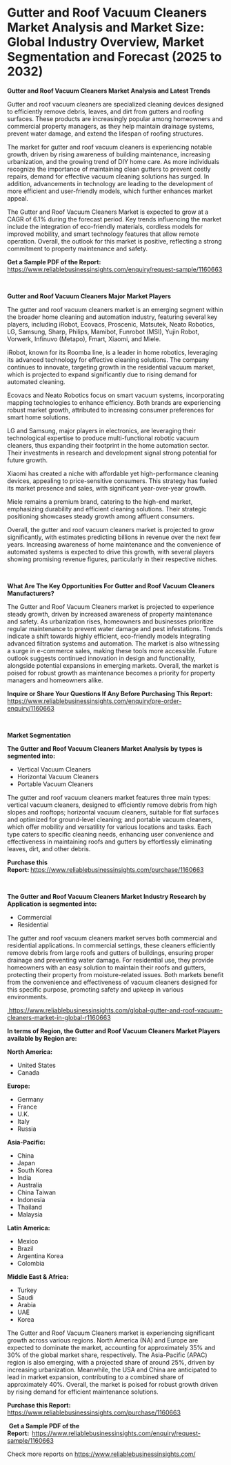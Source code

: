 <p><h1>Gutter and Roof Vacuum Cleaners Market Analysis and Market Size: Global Industry Overview, Market Segmentation and Forecast (2025 to 2032)</h1></p><p><strong>Gutter and Roof Vacuum Cleaners Market Analysis and Latest Trends</strong></p>
<p><p>Gutter and roof vacuum cleaners are specialized cleaning devices designed to efficiently remove debris, leaves, and dirt from gutters and roofing surfaces. These products are increasingly popular among homeowners and commercial property managers, as they help maintain drainage systems, prevent water damage, and extend the lifespan of roofing structures. </p><p>The market for gutter and roof vacuum cleaners is experiencing notable growth, driven by rising awareness of building maintenance, increasing urbanization, and the growing trend of DIY home care. As more individuals recognize the importance of maintaining clean gutters to prevent costly repairs, demand for effective vacuum cleaning solutions has surged. In addition, advancements in technology are leading to the development of more efficient and user-friendly models, which further enhances market appeal.</p><p>The Gutter and Roof Vacuum Cleaners Market is expected to grow at a CAGR of 6.1% during the forecast period. Key trends influencing the market include the integration of eco-friendly materials, cordless models for improved mobility, and smart technology features that allow remote operation. Overall, the outlook for this market is positive, reflecting a strong commitment to property maintenance and safety.</p></p>
<p><strong>Get a Sample PDF of the Report:&nbsp;</strong> <a href="https://www.reliablebusinessinsights.com/enquiry/request-sample/1160663?utm_campaign=3568&utm_medium=2&utm_source=Github&utm_content=ia&utm_term=24032025&utm_id=gutter-and-roof-vacuum-cleaners">https://www.reliablebusinessinsights.com/enquiry/request-sample/1160663</a></p>
<p>&nbsp;</p>
<p><strong>Gutter and Roof Vacuum Cleaners Major Market Players</strong></p>
<p><p>The gutter and roof vacuum cleaners market is an emerging segment within the broader home cleaning and automation industry, featuring several key players, including iRobot, Ecovacs, Proscenic, Matsutek, Neato Robotics, LG, Samsung, Sharp, Philips, Mamibot, Funrobot (MSI), Yujin Robot, Vorwerk, Infinuvo (Metapo), Fmart, Xiaomi, and Miele. </p><p>iRobot, known for its Roomba line, is a leader in home robotics, leveraging its advanced technology for effective cleaning solutions. The company continues to innovate, targeting growth in the residential vacuum market, which is projected to expand significantly due to rising demand for automated cleaning.</p><p>Ecovacs and Neato Robotics focus on smart vacuum systems, incorporating mapping technologies to enhance efficiency. Both brands are experiencing robust market growth, attributed to increasing consumer preferences for smart home solutions.</p><p>LG and Samsung, major players in electronics, are leveraging their technological expertise to produce multi-functional robotic vacuum cleaners, thus expanding their footprint in the home automation sector. Their investments in research and development signal strong potential for future growth.</p><p>Xiaomi has created a niche with affordable yet high-performance cleaning devices, appealing to price-sensitive consumers. This strategy has fueled its market presence and sales, with significant year-over-year growth.</p><p>Miele remains a premium brand, catering to the high-end market, emphasizing durability and efficient cleaning solutions. Their strategic positioning showcases steady growth among affluent consumers.</p><p>Overall, the gutter and roof vacuum cleaners market is projected to grow significantly, with estimates predicting billions in revenue over the next few years. Increasing awareness of home maintenance and the convenience of automated systems is expected to drive this growth, with several players showing promising revenue figures, particularly in their respective niches.</p></p>
<p>&nbsp;</p>
<p><strong>What Are The Key Opportunities For Gutter and Roof Vacuum Cleaners Manufacturers?</strong></p>
<p><p>The Gutter and Roof Vacuum Cleaners market is projected to experience steady growth, driven by increased awareness of property maintenance and safety. As urbanization rises, homeowners and businesses prioritize regular maintenance to prevent water damage and pest infestations. Trends indicate a shift towards highly efficient, eco-friendly models integrating advanced filtration systems and automation. The market is also witnessing a surge in e-commerce sales, making these tools more accessible. Future outlook suggests continued innovation in design and functionality, alongside potential expansions in emerging markets. Overall, the market is poised for robust growth as maintenance becomes a priority for property managers and homeowners alike.</p></p>
<p><strong>Inquire or Share Your Questions If Any Before Purchasing This Report:</strong> <a href="https://www.reliablebusinessinsights.com/enquiry/pre-order-enquiry/1160663?utm_campaign=3568&utm_medium=2&utm_source=Github&utm_content=ia&utm_term=24032025&utm_id=gutter-and-roof-vacuum-cleaners">https://www.reliablebusinessinsights.com/enquiry/pre-order-enquiry/1160663</a></p>
<p>&nbsp;</p>
<p><strong>Market Segmentation</strong></p>
<p><strong>The Gutter and Roof Vacuum Cleaners Market Analysis by types is segmented into:</strong></p>
<p><ul><li>Vertical Vacuum Cleaners</li><li>Horizontal Vacuum Cleaners</li><li>Portable Vacuum Cleaners</li></ul></p>
<p><p>The gutter and roof vacuum cleaners market features three main types: vertical vacuum cleaners, designed to efficiently remove debris from high slopes and rooftops; horizontal vacuum cleaners, suitable for flat surfaces and optimized for ground-level cleaning; and portable vacuum cleaners, which offer mobility and versatility for various locations and tasks. Each type caters to specific cleaning needs, enhancing user convenience and effectiveness in maintaining roofs and gutters by effortlessly eliminating leaves, dirt, and other debris.</p></p>
<p><strong>Purchase this Report:&nbsp;</strong><a href="https://www.reliablebusinessinsights.com/purchase/1160663?utm_campaign=3568&utm_medium=2&utm_source=Github&utm_content=ia&utm_term=24032025&utm_id=gutter-and-roof-vacuum-cleaners">https://www.reliablebusinessinsights.com/purchase/1160663</a></p>
<p>&nbsp;</p>
<p><strong>The Gutter and Roof Vacuum Cleaners Market Industry Research by Application is segmented into:</strong></p>
<p><ul><li>Commercial</li><li>Residential</li></ul></p>
<p><p>The gutter and roof vacuum cleaners market serves both commercial and residential applications. In commercial settings, these cleaners efficiently remove debris from large roofs and gutters of buildings, ensuring proper drainage and preventing water damage. For residential use, they provide homeowners with an easy solution to maintain their roofs and gutters, protecting their property from moisture-related issues. Both markets benefit from the convenience and effectiveness of vacuum cleaners designed for this specific purpose, promoting safety and upkeep in various environments.</p></p>
<p><a href="https://www.reliablebusinessinsights.com/global-gutter-and-roof-vacuum-cleaners-market-in-global-r1160663?utm_campaign=3568&utm_medium=2&utm_source=Github&utm_content=ia&utm_term=24032025&utm_id=gutter-and-roof-vacuum-cleaners">&nbsp;https://www.reliablebusinessinsights.com/global-gutter-and-roof-vacuum-cleaners-market-in-global-r1160663</a></p>
<p><strong>In terms of Region, the Gutter and Roof Vacuum Cleaners Market Players available by Region are:</strong></p>
<p>
    <p> <strong> North America: </strong>
        <ul>
            <li>United States</li>
            <li>Canada</li>
        </ul>
        </p> 
    <p> <strong> Europe: </strong>
        <ul>
            <li>Germany</li>
            <li>France</li>
            <li>U.K.</li>
            <li>Italy</li>
            <li>Russia</li>
        </ul>
        </p> 
    <p> <strong> Asia-Pacific: </strong>
        <ul>
            <li>China</li>
            <li>Japan</li>
            <li>South Korea</li>
            <li>India</li>
            <li>Australia</li>
            <li>China Taiwan</li>
            <li>Indonesia</li>
            <li>Thailand</li>
            <li>Malaysia</li>
        </ul>
        </p> 
    <p> <strong> Latin America: </strong>
        <ul>
            <li>Mexico</li>
            <li>Brazil</li>
            <li>Argentina Korea</li>
            <li>Colombia</li>
        </ul>
        </p> 
    <p> <strong> Middle East & Africa: </strong>
        <ul>
            <li>Turkey</li>
            <li>Saudi</li>
            <li>Arabia</li>
            <li>UAE</li>
            <li>Korea</li>
        </ul>
    </p>
    </p>
<p><p>The Gutter and Roof Vacuum Cleaners market is experiencing significant growth across various regions. North America (NA) and Europe are expected to dominate the market, accounting for approximately 35% and 30% of the global market share, respectively. The Asia-Pacific (APAC) region is also emerging, with a projected share of around 25%, driven by increasing urbanization. Meanwhile, the USA and China are anticipated to lead in market expansion, contributing to a combined share of approximately 40%. Overall, the market is poised for robust growth driven by rising demand for efficient maintenance solutions.</p></p>
<p><strong>Purchase this Report: </strong><a href="https://www.reliablebusinessinsights.com/purchase/1160663?utm_campaign=3568&utm_medium=2&utm_source=Github&utm_content=ia&utm_term=24032025&utm_id=gutter-and-roof-vacuum-cleaners">https://www.reliablebusinessinsights.com/purchase/1160663</a></p>
<p>&nbsp;<strong>Get a Sample PDF of the Report:&nbsp;&nbsp;</strong><a href="https://www.reliablebusinessinsights.com/enquiry/request-sample/1160663?utm_campaign=3568&utm_medium=2&utm_source=Github&utm_content=ia&utm_term=24032025&utm_id=gutter-and-roof-vacuum-cleaners">https://www.reliablebusinessinsights.com/enquiry/request-sample/1160663</a></p>
<p><strong></strong></p>
<p>Check more reports on <a href="https://www.reliablebusinessinsights.com/?utm_campaign=3568&utm_medium=2&utm_source=Github&utm_content=ia&utm_term=24032025&utm_id=gutter-and-roof-vacuum-cleaners">https://www.reliablebusinessinsights.com/</a></p>